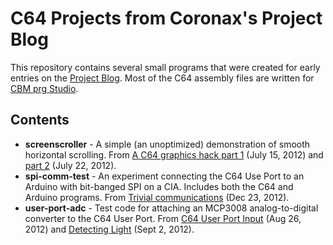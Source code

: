 # C64 Projects from Coronax's Project Blog

This repository contains several small programs that were created for early entries on the [Project Blog].  Most of the C64 assembly files are written for [CBM prg Studio].

## Contents

- **screenscroller** - A simple (an unoptimized) demonstration of smooth horizontal scrolling. From [A C64 graphics hack part 1] (July 15, 2012) and [part 2] (July 22, 2012).
- **spi-comm-test** - An experiment connecting the C64 Use Port to an Arduino with bit-banged SPI on a CIA. Includes both the C64 and Arduino programs. From [Trivial communications] (Dec 23, 2012).
- **user-port-adc** - Test code for attaching an MCP3008 analog-to-digital converter to the C64 User Port. From [C64 User Port Input] (Aug 26, 2012) and [Detecting Light] (Sept 2, 2012).

[//]: # 

   [Project Blog]: <https://coronax.wordpress.com>
   [CBM prg Studio]: <https://www.ajordison.co.uk/>
   [A C64 graphics hack part 1]: <https://coronax.wordpress.com/2012/07/15/a-c64-graphics-hack-part-1/>
   [part 2]: <https://coronax.wordpress.com/2012/07/22/a-c64-graphics-hack-part-2/>
   [C64 User Port Input]: <https://coronax.wordpress.com/2012/08/26/c64-user-port-input/>
   [Detecting Light]: <https://coronax.wordpress.com/2012/09/02/detecting-light/>
   [Trivial communications]: <https://coronax.wordpress.com/2012/12/23/trivial-communications/>
   
   